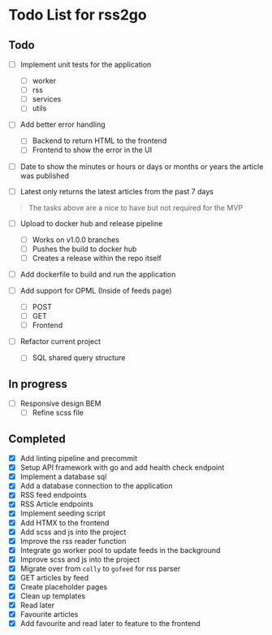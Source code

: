 # Todo List for rss2go

## Todo

* [ ] Implement unit tests for the application
    - [ ] worker
    - [ ] rss
    - [ ] services
    - [ ] utils

* [ ] Add better error handling
    - [ ] Backend to return HTML to the frontend
    - [ ] Frontend to show the error in the UI

* [ ] Date to show the minutes or hours or days or months or years the article was published

* [ ] Latest only returns the latest articles from the past 7 days

> The tasks above are a nice to have but not required for the MVP

* [ ] Upload to docker hub and release pipeline
    - [ ] Works on v1.0.0 branches
    - [ ] Pushes the build to docker hub
    - [ ] Creates a release within the repo itself

* [ ] Add dockerfile to build and run the application

* [ ] Add support for OPML (Inside of feeds page)
    - [ ] POST
    - [ ] GET
    - [ ] Frontend

* [ ] Refactor current project
    - [ ] SQL shared query structure

## In progress

* [ ] Responsive design BEM
    - [ ] Refine scss file

## Completed

* [X] Add linting pipeline and precommit
* [X] Setup API framework with go and add health check endpoint
* [X] Implement a database sql
* [X] Add a database connection to the application
* [X] RSS feed endpoints
* [X] RSS Article endpoints
* [X] Implement seeding script
* [X] Add HTMX to the frontend
* [X] Add scss and js into the project
* [X] Improve the rss reader function
* [X] Integrate go worker pool to update feeds in the background
* [X] Improve scss and js into the project
* [X] Migrate over from `colly` to `gofeed` for rss parser
* [X] GET articles by feed
* [X] Create placeholder pages
* [X] Clean up templates
* [X] Read later
* [X] Favourite articles
* [X] Add favourite and read later to feature to the frontend
